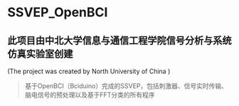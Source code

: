 # SSVEP_OpenBCI
## 此项目由中北大学信息与通信工程学院信号分析与系统仿真实验室创建
(The project was created by North University of China )  
> 基于OpenBCI（Bciduino）完成的SSVEP，包括刺激器、信号实时传输、脑电信号的预处理以及基于FFT分类的所有程序  
>  
>  


